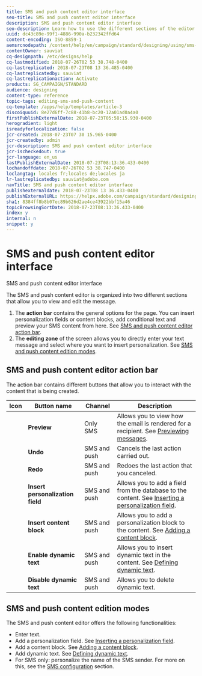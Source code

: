 ```yaml
---
title: SMS and push content editor interface
seo-title: SMS and push content editor interface
description: SMS and push content editor interface
seo-description: Learn how to use the different sections of the editor to modify your SMS and push content.
uuid: dc43c89e-99f1-4886-990a-b232342ffd64
content-encoding: ISO-8859-1
aemsrcnodepath: /content/help/en/campaign/standard/designing/using/sms-and-push-content-editor-interface
contentOwner: sauviat
cq-designpath: /etc/designs/help
cq-lastmodified: 2018-07-26T02 53 38.748-0400
cq-lastreplicated: 2018-07-23T08 13 36.485-0400
cq-lastreplicatedby: sauviat
cq-lastreplicationaction: Activate
products: SG_CAMPAIGN/STANDARD
audience: designing
content-type: reference
topic-tags: editing-sms-and-push-content
cq-template: /apps/help/templates/article-3
discoiquuid: 8e27d6ff-7c88-41b8-bc20-12a01ad0a4a0
firstPublishExternalDate: 2018-07-23T05:58:15.930-0400
herogradient: light
isreadyforlocalization: false
jcr-created: 2018-07-23T07 30 15.965-0400
jcr-createdby: admin
jcr-description: SMS and push content editor interface
jcr-ischeckedout: true
jcr-language: en_us
lastPublishExternalDate: 2018-07-23T08:13:36.433-0400
lochandoffdate: 2018-07-26T02 53 38.747-0400
loclangtag: locales fr;locales de;locales ja
lr-lastreplicatedby: sauviat@adobe.com
navTitle: SMS and push content editor interface
publishexternaldate: 2018-07-23T08 13 36.433-0400
publishExternalURL: https://helpx.adobe.com/campaign/standard/designing/using/sms-and-push-content-editor-interface.html
sha1: 8384ff8b8b07ec89b626d2ae4ce43922bbf15a46
topicBrowsingSortDate: 2018-07-23T08:13:36.433-0400
index: y
internal: n
snippet: y
---
```


# SMS and push content editor interface

SMS and push content editor interface

The SMS and push content editor is organized into two different sections that allow you to view and edit the message.

1. The **action bar** contains the general options for the page. You can insert personalization fields or content blocks, add conditional text and preview your SMS content from here. See [SMS and push content editor action bar](../../designing/using/sms-and-push-content-editor-interface.md#sms-and-push-content-editor-action-bar).
1. The **editing zone** of the screen allows you to directly enter your text message and select where you want to insert personalization. See [SMS and push content edition modes](../../designing/using/sms-and-push-content-editor-interface.md#sms-and-push-content-edition-modes).

## SMS and push content editor action bar

The action bar contains different buttons that allow you to interact with the content that is being created.

<table> 
 <thead> 
  <tr> 
   <th> Icon<br /> </th> 
   <th> Button name<br /> </th> 
   <th> Channel<br /> </th> 
   <th> Description<br /> </th> 
  </tr> 
 </thead> 
 <tbody> 
  <tr> 
   <td> </td> 
   <td> <strong>Preview</strong><br /> </td> 
   <td> Only SMS<br /> </td> 
   <td> Allows you to view how the email is rendered for a recipient. See <a href="../../sending/using/previewing-messages.md">Previewing messages</a>.<br /> </td> 
  </tr> 
  <tr> 
   <td> </td> 
   <td> <strong>Undo</strong><br /> </td> 
   <td> SMS and push<br /> </td> 
   <td> Cancels the last action carried out.<br /> </td> 
  </tr> 
  <tr> 
   <td> </td> 
   <td> <strong>Redo</strong><br /> </td> 
   <td> SMS and push<br /> </td> 
   <td> Redoes the last action that you canceled.<br /> </td> 
  </tr> 
  <tr> 
   <td> </td> 
   <td> <strong>Insert personalization field</strong><br /> </td> 
   <td> SMS and push<br /> </td> 
   <td> Allows you to add a field from the database to the content. See <a href="../../designing/using/inserting-a-personalization-field.md" target="_blank">Inserting a personalization field</a>. </td> 
  </tr> 
  <tr> 
   <td> </td> 
   <td> <strong>Insert content block</strong><br /> </td> 
   <td> SMS and push<br /> </td> 
   <td> Allows you to add a personalization block to the content. See <a href="../../designing/using/adding-a-content-block.md" target="_blank">Adding a content block</a>. </td> 
  </tr> 
  <tr> 
   <td> </td> 
   <td> <strong>Enable dynamic text</strong><br /> </td> 
   <td> SMS and push<br /> </td> 
   <td> Allows you to insert dynamic text in the content. See <a href="../../designing/using/defining-dynamic-text.md" target="_blank">Defining dynamic text</a>. </td> 
  </tr> 
  <tr> 
   <td> <br /> </td> 
   <td> <strong>Disable dynamic text</strong><br /> </td> 
   <td> SMS and push </td> 
   <td> Allows you to delete dynamic text. </td> 
  </tr> 
 </tbody> 
</table>

## SMS and push content edition modes

The SMS and push content editor offers the following functionalities:

* Enter text.
* Add a personalization field. See [Inserting a personalization field](../../designing/using/inserting-a-personalization-field.md).
* Add a content block. See [Adding a content block](../../designing/using/adding-a-content-block.md).
* Add dynamic text. See [Defining dynamic text](../../designing/using/defining-dynamic-text.md).
* For SMS only: personalize the name of the SMS sender. For more on this, see the [SMS configuration](../../administration/using/configuring-sms-channel.md#configuring-sms-properties) section.

